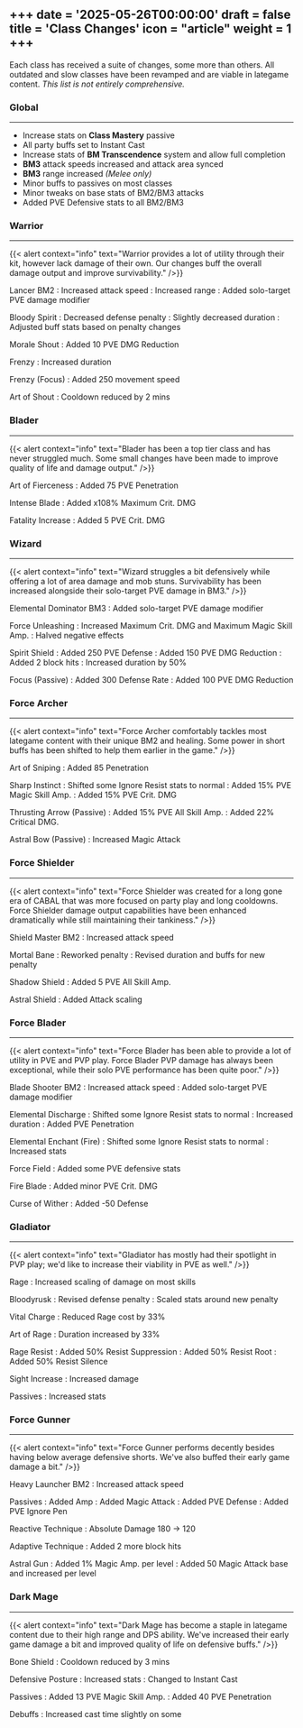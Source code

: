 +++
date = '2025-05-26T00:00:00'
draft = false
title = 'Class Changes'
icon = "article"
weight = 1
+++
---
Each class has received a suite of changes, some more than others. All outdated and slow classes have been revamped and are viable in lategame content. *This list is not entirely comprehensive.*

### Global
---
* Increase stats on **Class Mastery** passive
* All party buffs set to Instant Cast
* Increase stats of **BM Transcendence** system and allow full completion
* **BM3** attack speeds increased and attack area synced
* **BM3** range increased *(Melee only)*
* Minor buffs to passives on most classes
* Minor tweaks on base stats of BM2/BM3 attacks
* Added PVE Defensive stats to all BM2/BM3

### Warrior
---
{{< alert context="info" text="Warrior provides a lot of utility through their kit, however lack damage of their own. Our changes buff the overall damage output and improve survivability." />}}

Lancer BM2
: Increased attack speed
: Increased range
: Added solo-target PVE damage modifier

Bloody Spirit
: Decreased defense penalty
: Slightly decreased duration
: Adjusted buff stats based on penalty changes

Morale Shout
: Added 10 PVE DMG Reduction

Frenzy
: Increased duration

Frenzy (Focus)
: Added 250 movement speed 

Art of Shout
: Cooldown reduced by 2 mins

### Blader
---
{{< alert context="info" text="Blader has been a top tier class and has never struggled much. Some small changes have been made to improve quality of life and damage output." />}}

Art of Fierceness
: Added 75 PVE Penetration

Intense Blade
: Added x108% Maximum Crit. DMG

Fatality Increase
: Added 5 PVE Crit. DMG

### Wizard
---
{{< alert context="info" text="Wizard struggles a bit defensively while offering a lot of area damage and mob stuns. Survivability has been increased alongside their solo-target PVE damage in BM3." />}}

Elemental Dominator BM3
: Added solo-target PVE damage modifier

Force Unleashing
: Increased Maximum Crit. DMG and Maximum Magic Skill Amp.
: Halved negative effects

Spirit Shield
: Added 250 PVE Defense
: Added 150 PVE DMG Reduction
: Added 2 block hits
: Increased duration by 50%

Focus (Passive)
: Added 300 Defense Rate
: Added 100 PVE DMG Reduction

### Force Archer
---
{{< alert context="info" text="Force Archer comfortably tackles most lategame content with their unique BM2 and healing. Some power in short buffs has been shifted to help them earlier in the game." />}}

Art of Sniping
: Added 85 Penetration

Sharp Instinct
: Shifted some Ignore Resist stats to normal
: Added 15% PVE Magic Skill Amp.
: Added 15% PVE Crit. DMG

Thrusting Arrow (Passive)
: Added 15% PVE All Skill Amp.
: Added 22% Critical DMG.

Astral Bow (Passive)
: Increased Magic Attack

### Force Shielder
---
{{< alert context="info" text="Force Shielder was created for a long gone era of CABAL that was more focused on party play and long cooldowns. Force Shielder damage output capabilities have been enhanced dramatically while still maintaining their tankiness." />}}

Shield Master BM2
: Increased attack speed

Mortal Bane
: Reworked penalty
: Revised duration and buffs for new penalty

Shadow Shield
: Added 5 PVE All Skill Amp.

Astral Shield
: Added Attack scaling

### Force Blader
---
{{< alert context="info" text="Force Blader has been able to provide a lot of utility in PVE and PVP play. Force Blader PVP damage has always been exceptional, while their solo PVE performance has been quite poor." />}}

Blade Shooter BM2
: Increased attack speed
: Added solo-target PVE damage modifier

Elemental Discharge
: Shifted some Ignore Resist stats to normal
: Increased duration
: Added PVE Penetration

Elemental Enchant (Fire)
: Shifted some Ignore Resist stats to normal
: Increased stats

Force Field
: Added some PVE defensive stats

Fire Blade
: Added minor PVE Crit. DMG

Curse of Wither
: Added -50 Defense

### Gladiator
---
{{< alert context="info" text="Gladiator has mostly had their spotlight in PVP play; we'd like to increase their viability in PVE as well." />}}

Rage
: Increased scaling of damage on most skills

Bloodyrusk
: Revised defense penalty
: Scaled stats around new penalty

Vital Charge
: Reduced Rage cost by 33%

Art of Rage
: Duration increased by 33%

Rage Resist
: Added 50% Resist Suppression
: Added 50% Resist Root
: Added 50% Resist Silence

Sight Increase
: Increased damage

Passives
: Increased stats

### Force Gunner
---
{{< alert context="info" text="Force Gunner performs decently besides having below average defensive shorts. We've also buffed their early game damage a bit." />}}

Heavy Launcher BM2
: Increased attack speed

Passives
: Added Amp
: Added Magic Attack
: Added PVE Defense
: Added PVE Ignore Pen

Reactive Technique
: Absolute Damage 180 -> 120

Adaptive Technique
: Added 2 more block hits

Astral Gun
: Added 1% Magic Amp. per level
: Added 50 Magic Attack base and increased per level

### Dark Mage
---
{{< alert context="info" text="Dark Mage has become a staple in lategame content due to their high range and DPS ability. We've increased their early game damage a bit and improved quality of life on defensive buffs." />}}

Bone Shield
: Cooldown reduced by 3 mins

Defensive Posture
: Increased stats
: Changed to Instant Cast

Passives
: Added 13 PVE Magic Skill Amp.
: Added 40 PVE Penetration

Debuffs
: Increased cast time slightly on some
